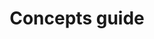 ---
title: Concepts guide
bundle: concepts
icon: "c8y-icon c8y-icon-c8y-data"
type: root
layout: root
section: 
  - getting_started
weight: 20
---